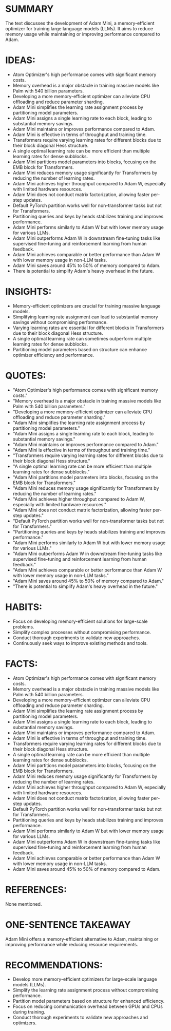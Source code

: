 # SUMMARY
The text discusses the development of Adam Mini, a memory-efficient optimizer for training large language models (LLMs). It aims to reduce memory usage while maintaining or improving performance compared to Adam.

# IDEAS:
- Atom Optimizer's high performance comes with significant memory costs.
- Memory overhead is a major obstacle in training massive models like Palm with 540 billion parameters.
- Developing a more memory-efficient optimizer can alleviate CPU offloading and reduce parameter sharding.
- Adam Mini simplifies the learning rate assignment process by partitioning model parameters.
- Adam Mini assigns a single learning rate to each block, leading to substantial memory savings.
- Adam Mini maintains or improves performance compared to Adam.
- Adam Mini is effective in terms of throughput and training time.
- Transformers require varying learning rates for different blocks due to their block diagonal Hess structure.
- A single optimal learning rate can be more efficient than multiple learning rates for dense subblocks.
- Adam Mini partitions model parameters into blocks, focusing on the EMB block for Transformers.
- Adam Mini reduces memory usage significantly for Transformers by reducing the number of learning rates.
- Adam Mini achieves higher throughput compared to Adam W, especially with limited hardware resources.
- Adam Mini does not conduct matrix factorization, allowing faster per-step updates.
- Default PyTorch partition works well for non-transformer tasks but not for Transformers.
- Partitioning queries and keys by heads stabilizes training and improves performance.
- Adam Mini performs similarly to Adam W but with lower memory usage for various LLMs.
- Adam Mini outperforms Adam W in downstream fine-tuning tasks like supervised fine-tuning and reinforcement learning from human feedback.
- Adam Mini achieves comparable or better performance than Adam W with lower memory usage in non-LLM tasks.
- Adam Mini saves around 45% to 50% of memory compared to Adam.
- There is potential to simplify Adam's heavy overhead in the future.

# INSIGHTS:
- Memory-efficient optimizers are crucial for training massive language models.
- Simplifying learning rate assignment can lead to substantial memory savings without compromising performance.
- Varying learning rates are essential for different blocks in Transformers due to their block diagonal Hess structure.
- A single optimal learning rate can sometimes outperform multiple learning rates for dense subblocks.
- Partitioning model parameters based on structure can enhance optimizer efficiency and performance.

# QUOTES:
- "Atom Optimizer's high performance comes with significant memory costs."
- "Memory overhead is a major obstacle in training massive models like Palm with 540 billion parameters."
- "Developing a more memory-efficient optimizer can alleviate CPU offloading and reduce parameter sharding."
- "Adam Mini simplifies the learning rate assignment process by partitioning model parameters."
- "Adam Mini assigns a single learning rate to each block, leading to substantial memory savings."
- "Adam Mini maintains or improves performance compared to Adam."
- "Adam Mini is effective in terms of throughput and training time."
- "Transformers require varying learning rates for different blocks due to their block diagonal Hess structure."
- "A single optimal learning rate can be more efficient than multiple learning rates for dense subblocks."
- "Adam Mini partitions model parameters into blocks, focusing on the EMB block for Transformers."
- "Adam Mini reduces memory usage significantly for Transformers by reducing the number of learning rates."
- "Adam Mini achieves higher throughput compared to Adam W, especially with limited hardware resources."
- "Adam Mini does not conduct matrix factorization, allowing faster per-step updates."
- "Default PyTorch partition works well for non-transformer tasks but not for Transformers."
- "Partitioning queries and keys by heads stabilizes training and improves performance."
- "Adam Mini performs similarly to Adam W but with lower memory usage for various LLMs."
- "Adam Mini outperforms Adam W in downstream fine-tuning tasks like supervised fine-tuning and reinforcement learning from human feedback."
- "Adam Mini achieves comparable or better performance than Adam W with lower memory usage in non-LLM tasks."
- "Adam Mini saves around 45% to 50% of memory compared to Adam."
- "There is potential to simplify Adam's heavy overhead in the future."

# HABITS:
- Focus on developing memory-efficient solutions for large-scale problems.
- Simplify complex processes without compromising performance.
- Conduct thorough experiments to validate new approaches.
- Continuously seek ways to improve existing methods and tools.

# FACTS:
- Atom Optimizer's high performance comes with significant memory costs.
- Memory overhead is a major obstacle in training massive models like Palm with 540 billion parameters.
- Developing a more memory-efficient optimizer can alleviate CPU offloading and reduce parameter sharding.
- Adam Mini simplifies the learning rate assignment process by partitioning model parameters.
- Adam Mini assigns a single learning rate to each block, leading to substantial memory savings.
- Adam Mini maintains or improves performance compared to Adam.
- Adam Mini is effective in terms of throughput and training time.
- Transformers require varying learning rates for different blocks due to their block diagonal Hess structure.
- A single optimal learning rate can be more efficient than multiple learning rates for dense subblocks.
- Adam Mini partitions model parameters into blocks, focusing on the EMB block for Transformers.
- Adam Mini reduces memory usage significantly for Transformers by reducing the number of learning rates.
- Adam Mini achieves higher throughput compared to Adam W, especially with limited hardware resources.
- Adam Mini does not conduct matrix factorization, allowing faster per-step updates.
- Default PyTorch partition works well for non-transformer tasks but not for Transformers.
- Partitioning queries and keys by heads stabilizes training and improves performance.
- Adam Mini performs similarly to Adam W but with lower memory usage for various LLMs.
- Adam Mini outperforms Adam W in downstream fine-tuning tasks like supervised fine-tuning and reinforcement learning from human feedback.
- Adam Mini achieves comparable or better performance than Adam W with lower memory usage in non-LLM tasks.
- Adam Mini saves around 45% to 50% of memory compared to Adam.

# REFERENCES:
None mentioned.

# ONE-SENTENCE TAKEAWAY
Adam Mini offers a memory-efficient alternative to Adam, maintaining or improving performance while reducing resource requirements.

# RECOMMENDATIONS:
- Develop more memory-efficient optimizers for large-scale language models (LLMs).
- Simplify the learning rate assignment process without compromising performance.
- Partition model parameters based on structure for enhanced efficiency.
- Focus on reducing communication overhead between GPUs and CPUs during training.
- Conduct thorough experiments to validate new approaches and optimizers.